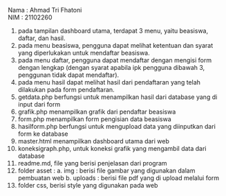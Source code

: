 Nama : Ahmad Tri Fhatoni    
NIM : 21102260

1. pada tampilan dashboard utama, terdapat 3 menu, yaitu beasiswa, daftar, dan hasil.
2. pada menu beasiswa, pengguna dapat melihat ketentuan dan syarat yang diperlukakan untuk mendaftar beasiswa.
3. pada menu daftar, pengguna dapat mendaftar dengan mengisi form dengan lengkap (dengan syarat apabila ipk pengguna dibawah 3, penggunan tidak dapat mendaftar).
4. pada menu hasil dapat melihat hasil dari pendaftaran yang telah dilakukan pada form pendaftaran.
5. getdata.php berfungsi untuk menampilkan hasil dari database yang di input dari form
6. grafik.php menampilkan grafik dari pendaftar beasiswa
7. form.php menampilkan form pengisian data beasiswa
8. hasilform.php berfungsi untuk mengupload data yang diinputkan dari form ke database
9. master.html menampilkan dashboard utama dari web
10. koneksigraph.php, untuk koneksi grafik yang mengambil data dari database
11. readme.md, file yang berisi penjelasan dari program
12. folder asset :
    a. img : berisi file gambar yang digunakan dalam pembuatan web
    b. uploads : berisi file pdf yang di upload melalui form
13. folder css, berisi style yang digunakan pada web
